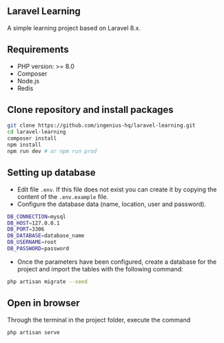 ## Laravel Learning

A simple learning project based on Laravel 8.x.

## Requirements

* PHP version: >= 8.0
* Composer
* Node.js
* Redis

## Clone repository and install packages

```bash
git clone https://github.com/ingenius-hq/laravel-learning.git
cd laravel-learning
composer install
npm install
npm run dev # or npm run prod
```

## Setting up database
- Edit file `.env`. If this file does not exist you can create it by copying the content of the `.env.example` file.
- Configure the database data (name, location, user and password).

```bash
DB_CONNECTION=mysql
DB_HOST=127.0.0.1
DB_PORT=3306
DB_DATABASE=database_name
DB_USERNAME=root
DB_PASSWORD=password
```

- Once the parameters have been configured, create a database for the project and import the tables with the following command:

```bash
php artisan migrate --seed
```

## Open in browser
Through the terminal in the project folder, execute the command
```bash
php artisan serve
```
